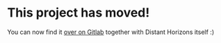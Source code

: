 # This project has moved!

You can now find it [over on Gitlab](https://gitlab.com/distant-horizons-team/distant-horizons-server-plugin) together with Distant Horizons itself :)
